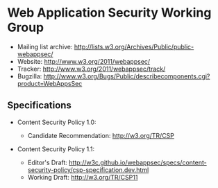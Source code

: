 Web Application Security Working Group
======================================

* Mailing list archive: <http://lists.w3.org/Archives/Public/public-webappsec/>
* Website: <http://www.w3.org/2011/webappsec/>
* Tracker: <http://www.w3.org/2011/webappsec/track/>
* Bugzilla: <http://www.w3.org/Bugs/Public/describecomponents.cgi?product=WebAppsSec>

## Specifications

* Content Security Policy 1.0:
    * Candidate Recommendation: <http://w3.org/TR/CSP>

* Content Security Policy 1.1:
    * Editor's Draft: <http://w3c.github.io/webappsec/specs/content-security-policy/csp-specification.dev.html>
    * Working Draft: <http://w3.org/TR/CSP11>
